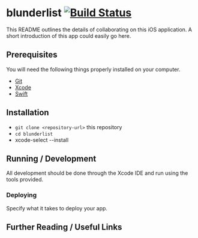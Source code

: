 # blunderlist [![Build Status](https://app.bitrise.io/app/99bf31e00e4fecf1/status.svg?token=r4FHG9khKv2F00d4Qij8Dg&branch=master)](https://app.bitrise.io/app/99bf31e00e4fecf1)

This README outlines the details of collaborating on this iOS application.
A short introduction of this app could easily go here.

## Prerequisites

You will need the following things properly installed on your computer.

* [Git](https://git-scm.com/)
* [Xcode](https://apps.apple.com/gb/app/xcode/id497799835?mt=12)
* [Swift](https://swift.org/)

## Installation

* `git clone <repository-url>` this repository
* `cd blunderlist`
* xcode-select --install

## Running / Development

All development should be done through the Xcode IDE and run using the tools
provided.

### Deploying

Specify what it takes to deploy your app.

## Further Reading / Useful Links
